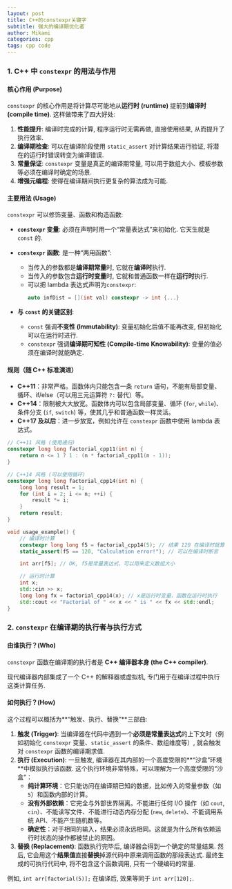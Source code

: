 ```yaml
---
layout: post
title: C++的constexpr关键字
subtitle: 强大的编译期优化者
author: Mikami
categories: cpp
tags: cpp code
---
```


### 1. C++ 中 `constexpr` 的用法与作用

#### **核心作用 (Purpose)**

`constexpr` 的核心作用是将计算尽可能地从**运行时 (runtime)** 提前到**编译时 (compile time)**. 这样做带来了四大好处: 

1. **性能提升**: 编译时完成的计算, 程序运行时无需再做, 直接使用结果, 从而提升了执行效率. 
2. **编译期检查**: 可以在编译阶段使用 `static_assert` 对计算结果进行验证, 将潜在的运行时错误转变为编译错误. 
3. **常量保证**: `constexpr` 变量是真正的编译期常量, 可以用于数组大小、模板参数等必须在编译时确定的场景. 
4. **增强元编程**: 使得在编译期间执行更复杂的算法成为可能. 

#### **主要用法 (Usage)**

`constexpr` 可以修饰变量、函数和构造函数: 

- **`constexpr` 变量**: 必须在声明时用一个“常量表达式”来初始化. 它天生就是 `const` 的. 

- **`constexpr` 函数**: 是一种“两用函数”: 

  - 当传入的参数都是**编译期常量**时, 它就在**编译时**执行. 
  - 当传入的参数包含**运行时变量**时, 它就和普通函数一样在**运行时**执行. 
  - 可以把 lambda 表达式声明为`constexpr`: 
    ```cpp
    auto infDist = [](int val) constexpr -> int {...}
    ```

- **与 `const` 的关键区别**: 

  - `const` 强调**不变性 (Immutability)**: 变量初始化后值不能再改变, 但初始化可以在运行时进行. 
  - `constexpr` 强调**编译期可知性 (Compile-time Knowability)**: 变量的值必须在编译时就能确定. 

#### **规则（随 C++ 标准演进）**

- **C++11**：非常严格。函数体内只能包含一条 `return` 语句，不能有局部变量、循环、if/else（可以用三元运算符 `?:` 替代）等。
- **C++14**：限制被大大放宽。函数体内可以包含局部变量、循环 (`for`, `while`)、条件分支 (`if`, `switch`) 等，使其几乎和普通函数一样灵活。
- **C++17 及以后**：进一步放宽，例如允许在 `constexpr` 函数中使用 lambda 表达式。

```cpp
// C++11 风格 (使用递归)
constexpr long long factorial_cpp11(int n) {
    return n <= 1 ? 1 : (n * factorial_cpp11(n - 1));
}

// C++14 风格 (可以使用循环)
constexpr long long factorial_cpp14(int n) {
    long long result = 1;
    for (int i = 2; i <= n; ++i) {
        result *= i;
    }
    return result;
}

void usage_example() {
    // 编译时计算
    constexpr long long f5 = factorial_cpp14(5); // 结果 120 在编译时就算好了
    static_assert(f5 == 120, "Calculation error!"); // 可以在编译时断言

    int arr[f5]; // OK, f5是常量表达式，可以用来定义数组大小

    // 运行时计算
    int x;
    std::cin >> x;
    long long fx = factorial_cpp14(x); // x是运行时变量，函数在运行时执行
    std::cout << "Factorial of " << x << " is " << fx << std::endl;
}
```



### 2. `constexpr` 在编译期的执行者与执行方式

#### **由谁执行？(Who)**

`constexpr` 函数在编译期的执行者是 **C++ 编译器本身 (the C++ compiler)**. 

现代编译器内部集成了一个 C++ 的解释器或虚拟机, 专门用于在编译过程中执行这类计算任务. 

#### **如何执行？(How)**

这个过程可以概括为**“触发、执行、替换”**三部曲: 

1. **触发 (Trigger)**: 当编译器在代码中遇到一个**必须是常量表达式**的上下文时（例如初始化 `constexpr` 变量、`static_assert` 的条件、数组维度等）, 就会触发对 `constexpr` 函数的编译期求值. 
2. **执行 (Execution)**: 一旦触发, 编译器在其内部的一个高度受限的**“沙盒”环境**中模拟执行该函数. 这个执行环境非常特殊，可以理解为一个高度受限的“沙盒”：
   - **纯计算环境**：它只能访问在编译期已知的数据，比如传入的常量参数（如 `5`）和函数内部的计算。
   - **没有外部依赖**：它完全与外部世界隔离。不能进行任何 I/O 操作（如 `cout`, `cin`）、不能读写文件、不能进行动态内存分配 (`new`, `delete`)、不能调用系统 API、不能产生随机数等。
   - **确定性**：对于相同的输入，结果必须永远相同。这就是为什么所有依赖运行时状态的操作都被禁止的原因。
3. **替换 (Replacement)**: 函数执行完毕后, 编译器会得到一个确定的常量结果. 然后, 它会用这个**结果值**直接**替换**掉源代码中原来调用函数的那段表达式. 最终生成的可执行代码中, 将不包含这个函数调用, 只有一个硬编码的常量. 

例如, `int arr[factorial(5)];` 在编译后, 效果等同于 `int arr[120];`. 
